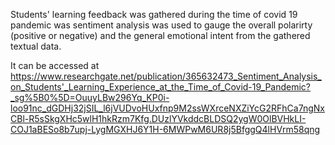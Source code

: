 Students' learning feedback was gathered during the time of covid 19 pandemic was sentiment analysis was used to gauge 
the overall polarirty (positive or negative) and the general emotional intent from the gathered textual data. 

It can be accessed at https://www.researchgate.net/publication/365632473_Sentiment_Analysis_on_Students'_Learning_Experience_at_the_Time_of_Covid-19_Pandemic?_sg%5B0%5D=OuuyLBw296Yq_KP0i-loo91nc_dGDHj32jSIL_l6jVUDvoHUxfnp9M2ssWXrceNXZiYcG2RFhCa7ngNxCBl-R5sSkgXHc5wlH1hkRzm7Kfg.DUzlYVkddcBLDSQ2ygW0OlBVHkLI-COJ1aBESo8b7upj-LygMGXHJ6Y1H-6MWPwM6UR8j5BfggQ4lHVrm58qng
